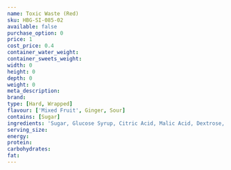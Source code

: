 ```yaml
---
name: Toxic Waste (Red)
sku: HBG-SI-085-02
available: false
purchase_option: 0
price: 1
cost_price: 0.4
container_water_weight: 
container_sweets_weight: 
width: 0
height: 0
depth: 0
weight: 0
meta_description: 
brand: 
type: [Hard, Wrapped]
flavour: ['Mixed Fruit', Ginger, Sour]
contains: [Sugar]
ingredients: 'Sugar, Glucose Syrup, Citric Acid, Malic Acid, Dextrose, Maltodextrin, Glazing Agents: Beeswax'
serving_size: 
energy: 
protein: 
carbohydrates: 
fat: 
---
```

